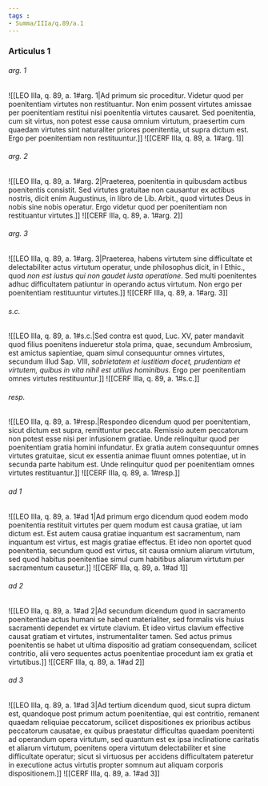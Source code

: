 ```yaml
---
tags : 
- Summa/IIIa/q.89/a.1
---
```


### Articulus 1

###### arg. 1
![[LEO IIIa, q. 89, a. 1#arg. 1|Ad primum sic proceditur. Videtur quod per poenitentiam virtutes non restituantur. Non enim possent virtutes amissae per poenitentiam restitui nisi poenitentia virtutes causaret. Sed poenitentia, cum sit virtus, non potest esse causa omnium virtutum, praesertim cum quaedam virtutes sint naturaliter priores poenitentia, ut supra dictum est. Ergo per poenitentiam non restituuntur.]]
![[CERF IIIa, q. 89, a. 1#arg. 1]]

###### arg. 2
![[LEO IIIa, q. 89, a. 1#arg. 2|Praeterea, poenitentia in quibusdam actibus poenitentis consistit. Sed virtutes gratuitae non causantur ex actibus nostris, dicit enim Augustinus, in libro de Lib. Arbit., quod virtutes Deus in nobis sine nobis operatur. Ergo videtur quod per poenitentiam non restituantur virtutes.]]
![[CERF IIIa, q. 89, a. 1#arg. 2]]

###### arg. 3
![[LEO IIIa, q. 89, a. 1#arg. 3|Praeterea, habens virtutem sine difficultate et delectabiliter actus virtutum operatur, unde philosophus dicit, in I Ethic., quod *non est iustus qui non gaudet iusta operatione*. Sed multi poenitentes adhuc difficultatem patiuntur in operando actus virtutum. Non ergo per poenitentiam restituuntur virtutes.]]
![[CERF IIIa, q. 89, a. 1#arg. 3]]

###### s.c.
![[LEO IIIa, q. 89, a. 1#s.c.|Sed contra est quod, Luc. XV, pater mandavit quod filius poenitens indueretur stola prima, quae, secundum Ambrosium, est amictus sapientiae, quam simul consequuntur omnes virtutes, secundum illud Sap. VIII, *sobrietatem et iustitiam docet, prudentiam et virtutem, quibus in vita nihil est utilius hominibus*. Ergo per poenitentiam omnes virtutes restituuntur.]]
![[CERF IIIa, q. 89, a. 1#s.c.]]

###### resp.
![[LEO IIIa, q. 89, a. 1#resp.|Respondeo dicendum quod per poenitentiam, sicut dictum est supra, remittuntur peccata. Remissio autem peccatorum non potest esse nisi per infusionem gratiae. Unde relinquitur quod per poenitentiam gratia homini infundatur. Ex gratia autem consequuntur omnes virtutes gratuitae, sicut ex essentia animae fluunt omnes potentiae, ut in secunda parte habitum est. Unde relinquitur quod per poenitentiam omnes virtutes restituantur.]]
![[CERF IIIa, q. 89, a. 1#resp.]]

###### ad 1
![[LEO IIIa, q. 89, a. 1#ad 1|Ad primum ergo dicendum quod eodem modo poenitentia restituit virtutes per quem modum est causa gratiae, ut iam dictum est. Est autem causa gratiae inquantum est sacramentum, nam inquantum est virtus, est magis gratiae effectus. Et ideo non oportet quod poenitentia, secundum quod est virtus, sit causa omnium aliarum virtutum, sed quod habitus poenitentiae simul cum habitibus aliarum virtutum per sacramentum causetur.]]
![[CERF IIIa, q. 89, a. 1#ad 1]]

###### ad 2
![[LEO IIIa, q. 89, a. 1#ad 2|Ad secundum dicendum quod in sacramento poenitentiae actus humani se habent materialiter, sed formalis vis huius sacramenti dependet ex virtute clavium. Et ideo virtus clavium effective causat gratiam et virtutes, instrumentaliter tamen. Sed actus primus poenitentis se habet ut ultima dispositio ad gratiam consequendam, scilicet contritio, alii vero sequentes actus poenitentiae procedunt iam ex gratia et virtutibus.]]
![[CERF IIIa, q. 89, a. 1#ad 2]]

###### ad 3
![[LEO IIIa, q. 89, a. 1#ad 3|Ad tertium dicendum quod, sicut supra dictum est, quandoque post primum actum poenitentiae, qui est contritio, remanent quaedam reliquiae peccatorum, scilicet dispositiones ex prioribus actibus peccatorum causatae, ex quibus praestatur difficultas quaedam poenitenti ad operandum opera virtutum, sed quantum est ex ipsa inclinatione caritatis et aliarum virtutum, poenitens opera virtutum delectabiliter et sine difficultate operatur; sicut si virtuosus per accidens difficultatem pateretur in executione actus virtutis propter somnum aut aliquam corporis dispositionem.]]
![[CERF IIIa, q. 89, a. 1#ad 3]]

